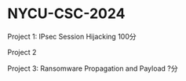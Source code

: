 # NYCU-CSC-2024

Project 1: IPsec Session Hijacking 100分

Project 2

Project 3: Ransomware Propagation and Payload ?分
